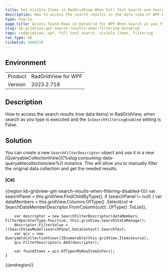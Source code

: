 ```yaml
---
title: Get Visible Items in RadGridView When Full Text Search and Search Filtering is Disabled
description: How to access the search results in the data view of WPF RadGridView when a Full Text Search operation is executed.
type: how-to
page_title: Access Found Rows in DataGrid for WPF When Search as you Type and IsSearchFilteringEnabled is False
slug: kb-gridview-get-search-results-when-filtering-disabled
tags: radgridview, wpf, full text search, visible items, filtering
res_type: kb
ticketid: 1669278
---
```


## Environment

<table>
<tbody>
<tr>
<td>Product</td>
<td>RadGridView for WPF</td>
</tr>
<tr>
<td>Version</td>
<td>2023.2.718</td>
</tr>
</tbody>
</table>

## Description

How to access the search results (row data items) in RadGridView, when search as you type is executed and the `IsSearchFilteringEnabled` setting is False.

## Solution

You can create a new `SearchFilterDescriptor` object and use it in a new [QueryableCollectionView]({%slug consuming-data-queryablecollectionview%}) instance. This will allow you to manually filter the original data collection and get the needed results.

#### __[C#]__
{{region kb-gridview-get-search-results-when-filtering-disabled-0}}
	var searchPanel = this.gridView.FindChildByType<GridViewSearchPanel>();
	if (searchPanel != null)
	{
		var dataMembers = this.gridView.Columns.OfType<GridViewBoundColumnBase>()
			.Select(col => SearchDataMemberDescriptor.FromColumn(col))
			.OfType<SearchDataMemberDescriptor>()
			.ToList();

		var descriptor = new SearchFilterDescriptor(dataMembers, FilterOperatorType.Positive, this.gridView.SearchStateManager);
		descriptor.FilterValue = ((SearchViewModel)searchPanel.DataContext).SearchText;
		var qcv = new QueryableCollectionView((IEnumerable)this.gridView.ItemsSource);
		qcv.FilterDescriptors.Add(descriptor);
		
		var foundItems = qcv.OfType<MyRowItemInfo>();
	}
{{endregion}}


